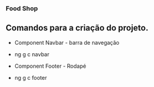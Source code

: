 ### Food Shop

## Comandos para a criação do projeto.
- Component Navbar - barra de navegação
- ng g c navbar


- Component Footer - Rodapé
- ng g c footer
